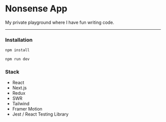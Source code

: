 # Nonsense App

My private playground where I have fun writing code.

------

### Installation

```bash
npm install

npm run dev
```

### Stack

* React
* Next.js
* Redux
* SWR
* Tailwind
* Framer Motion
* Jest / React Testing Library


